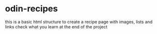 # odin-recipes
this is a basic html structure to create a recipe page with images, lists and links 
check what you learn at the end of the project 